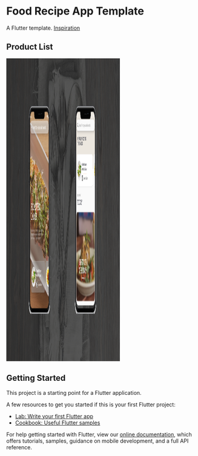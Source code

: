 # Food Recipe App Template

A Flutter template. <a href="https://dribbble.com/shots/5137623-Food-App">Inspiration</a>


## Product List
<img src="assets/ss.png" width="300" height="800"/>

## Getting Started

This project is a starting point for a Flutter application.

A few resources to get you started if this is your first Flutter project:

- [Lab: Write your first Flutter app](https://flutter.dev/docs/get-started/codelab)
- [Cookbook: Useful Flutter samples](https://flutter.dev/docs/cookbook)

For help getting started with Flutter, view our
[online documentation](https://flutter.dev/docs), which offers tutorials,
samples, guidance on mobile development, and a full API reference.
